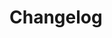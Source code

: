# Changelog  <a href="https://www.eblasoft.com.tr/espocrm-extension-page/print" target="_blank" id="ext-version" data-id="636b5e37ac9967036"></a>

<div class="change-log-wrapper" data-id="636b5e37ac9967036"></div>